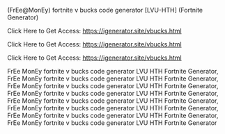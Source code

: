 (FrEe@MonEy) fortnite v bucks code generator [LVU-HTH] (Fortnite Generator)

Click Here to Get Access: https://igenerator.site/vbucks.html

Click Here to Get Access: https://igenerator.site/vbucks.html

Click Here to Get Access: https://igenerator.site/vbucks.html

 FrEe MonEy fortnite v bucks code generator LVU HTH Fortnite Generator, FrEe MonEy fortnite v bucks code generator LVU HTH Fortnite Generator, FrEe MonEy fortnite v bucks code generator LVU HTH Fortnite Generator, FrEe MonEy fortnite v bucks code generator LVU HTH Fortnite Generator, FrEe MonEy fortnite v bucks code generator LVU HTH Fortnite Generator, FrEe MonEy fortnite v bucks code generator LVU HTH Fortnite Generator, FrEe MonEy fortnite v bucks code generator LVU HTH Fortnite Generator, FrEe MonEy fortnite v bucks code generator LVU HTH Fortnite Generator
